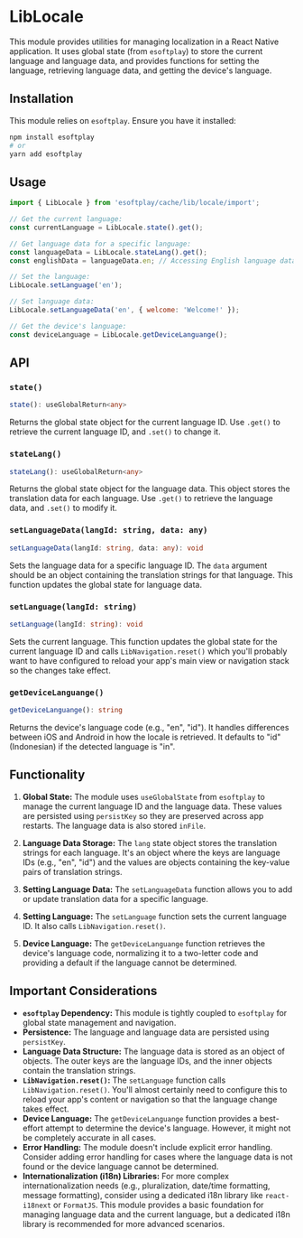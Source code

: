 # LibLocale

This module provides utilities for managing localization in a React Native application. It uses global state (from `esoftplay`) to store the current language and language data, and provides functions for setting the language, retrieving language data, and getting the device's language.

## Installation

This module relies on `esoftplay`. Ensure you have it installed:

```bash
npm install esoftplay
# or
yarn add esoftplay
```

## Usage

```javascript
import { LibLocale } from 'esoftplay/cache/lib/locale/import';

// Get the current language:
const currentLanguage = LibLocale.state().get();

// Get language data for a specific language:
const languageData = LibLocale.stateLang().get();
const englishData = languageData.en; // Accessing English language data

// Set the language:
LibLocale.setLanguage('en');

// Set language data:
LibLocale.setLanguageData('en', { welcome: 'Welcome!' });

// Get the device's language:
const deviceLanguage = LibLocale.getDeviceLanguange();
```

## API

### `state()`

```typescript
state(): useGlobalReturn<any>
```

Returns the global state object for the current language ID.  Use `.get()` to retrieve the current language ID, and `.set()` to change it.

### `stateLang()`

```typescript
stateLang(): useGlobalReturn<any>
```

Returns the global state object for the language data.  This object stores the translation data for each language. Use `.get()` to retrieve the language data, and `.set()` to modify it.

### `setLanguageData(langId: string, data: any)`

```typescript
setLanguageData(langId: string, data: any): void
```

Sets the language data for a specific language ID.  The `data` argument should be an object containing the translation strings for that language.  This function updates the global state for language data.

### `setLanguage(langId: string)`

```typescript
setLanguage(langId: string): void
```

Sets the current language.  This function updates the global state for the current language ID and calls `LibNavigation.reset()` which you'll probably want to have configured to reload your app's main view or navigation stack so the changes take effect.

### `getDeviceLanguange()`

```typescript
getDeviceLanguange(): string
```

Returns the device's language code (e.g., "en", "id").  It handles differences between iOS and Android in how the locale is retrieved.  It defaults to "id" (Indonesian) if the detected language is "in".

## Functionality

1. **Global State:** The module uses `useGlobalState` from `esoftplay` to manage the current language ID and the language data.  These values are persisted using `persistKey` so they are preserved across app restarts.  The language data is also stored `inFile`.

2. **Language Data Storage:** The `lang` state object stores the translation strings for each language.  It's an object where the keys are language IDs (e.g., "en", "id") and the values are objects containing the key-value pairs of translation strings.

3. **Setting Language Data:** The `setLanguageData` function allows you to add or update translation data for a specific language.

4. **Setting Language:** The `setLanguage` function sets the current language ID.  It also calls `LibNavigation.reset()`.

5. **Device Language:** The `getDeviceLanguange` function retrieves the device's language code, normalizing it to a two-letter code and providing a default if the language cannot be determined.

## Important Considerations

* **`esoftplay` Dependency:** This module is tightly coupled to `esoftplay` for global state management and navigation.
* **Persistence:** The language and language data are persisted using `persistKey`.
* **Language Data Structure:** The language data is stored as an object of objects.  The outer keys are the language IDs, and the inner objects contain the translation strings.
* **`LibNavigation.reset()`:** The `setLanguage` function calls `LibNavigation.reset()`.  You'll almost certainly need to configure this to reload your app's content or navigation so that the language change takes effect.
* **Device Language:** The `getDeviceLanguange` function provides a best-effort attempt to determine the device's language.  However, it might not be completely accurate in all cases.
* **Error Handling:**  The module doesn't include explicit error handling.  Consider adding error handling for cases where the language data is not found or the device language cannot be determined.
* **Internationalization (i18n) Libraries:** For more complex internationalization needs (e.g., pluralization, date/time formatting, message formatting), consider using a dedicated i18n library like `react-i18next` or `FormatJS`.  This module provides a basic foundation for managing language data and the current language, but a dedicated i18n library is recommended for more advanced scenarios.
